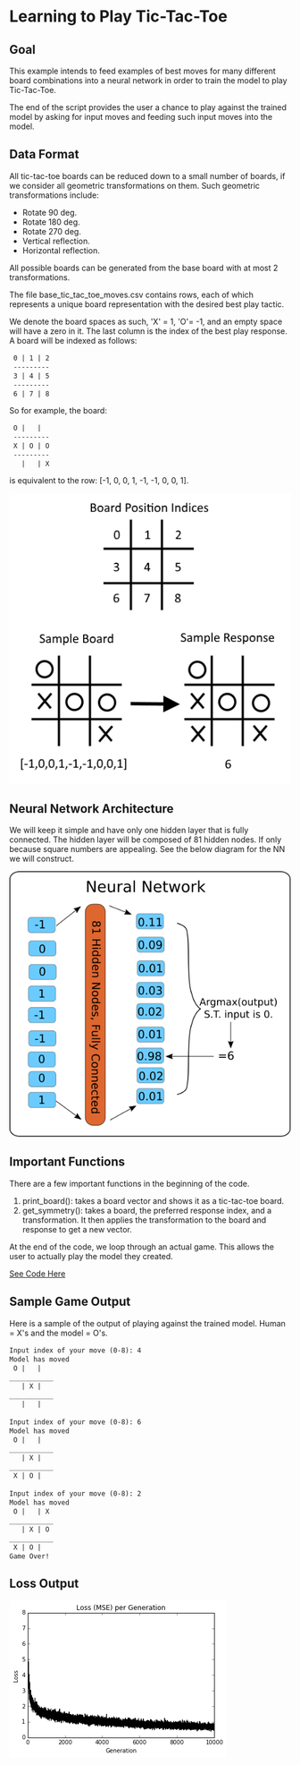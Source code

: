# Learning to Play Tic-Tac-Toe

## Goal

This example intends to feed examples of best moves for many different board combinations into a neural network in order to train the model to play Tic-Tac-Toe.

The end of the script provides the user a chance to play against the trained model by asking for input moves and feeding such input moves into the model.

## Data Format

All tic-tac-toe boards can be reduced down to a small number of boards, if we consider all geometric transformations on them.  Such geometric transformations include:

 - Rotate 90 deg.
 - Rotate 180 deg.
 - Rotate 270 deg.
 - Vertical reflection.
 - Horizontal reflection.

All possible boards can be generated from the base board with at most 2 transformations.

The file base\_tic\_tac\_toe\_moves.csv contains rows, each of which represents a unique board representation with the desired best play tactic.

We denote the board spaces as such, 'X' = 1, 'O'= -1, and an empty space will have a zero in it.  The last column is the index of the best play response.  A board will be indexed as follows:
```
 0 | 1 | 2
 ---------
 3 | 4 | 5
 ---------
 6 | 7 | 8
```
So for example, the board:
```
 O |   |
 ---------
 X | O | O
 ---------
   |   | X
```
is equivalent to the row: [-1, 0, 0, 1, -1, -1, 0, 0, 1].

![TicTacToeIndexing](../images/08_tictactoe_layout.png "TicTacToeIndexing")

## Neural Network Architecture

We will keep it simple and have only one hidden layer that is fully connected.  The hidden layer will be composed of 81 hidden nodes. If only because square numbers are appealing.  See the below diagram for the NN we will construct.

![TicTacToe Architecture](../images/08_tic_tac_toe_architecture.png "TicTacToe Architecture")

## Important Functions

There are a few important functions in the beginning of the code.

 1. print_board(): takes a board vector and shows it as a tic-tac-toe board.
 2. get_symmetry(): takes a board, the preferred response index, and a transformation.  It then applies the transformation to the board and response to get a new vector.

At the end of the code, we loop through an actual game.  This allows the user to actually play the model they created.

[See Code Here](tic_tac_toe_moves.py)

## Sample Game Output

Here is a sample of the output of playing against the trained model. Human = X's and the model = O's.

```
Input index of your move (0-8): 4
Model has moved
 O |   |
___________
   | X |
___________
   |   |

Input index of your move (0-8): 6
Model has moved
 O |   |
___________
   | X |
___________
 X | O |

Input index of your move (0-8): 2
Model has moved
 O |   | X
___________
   | X | O
___________
 X | O |
Game Over!
```

## Loss Output

![TicTacToe Loss](../images/08_tictactoe_loss.png "TicTacToe Loss")
